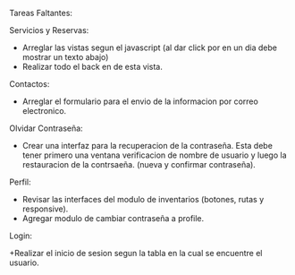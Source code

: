 Tareas Faltantes: 

Servicios y Reservas: 
  + Arreglar las vistas segun el javascript (al dar click por en un dia debe mostrar un texto abajo)
  + Realizar todo el back en de esta vista.

Contactos: 
  + Arreglar el formulario para el envio de la informacion por correo electronico.

Olvidar Contraseña: 
  + Crear una interfaz para la recuperacion de la contraseña. Esta debe tener primero una ventana verificacion de nombre de usuario y luego la restauracion de la contrsaeña. (nueva y confirmar contraseña).

Perfil: 
  + Revisar las interfaces del modulo de inventarios (botones, rutas y responsive).
  + Agregar modulo de cambiar contraseña a profile.

Login:

  +Realizar el inicio de sesion segun la tabla en la cual se encuentre el usuario. 
